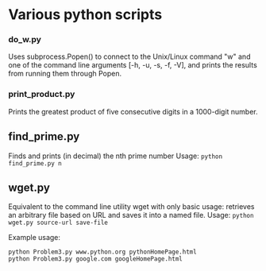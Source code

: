 # Various python scripts

### do_w.py
Uses subprocess.Popen() to connect to the Unix/Linux command "w" and one of the command line arguments [-h, -u, -s, -f, -V], and prints the results from running them through Popen.


### print_product.py
Prints the greatest product of five consecutive digits in a 1000-digit number. 

## find_prime.py
Finds and prints (in decimal) the nth prime number
Usage:
```python find_prime.py n```

## wget.py
Equivalent to the command line utility wget with only basic usage: retrieves an arbitrary file based on URL and saves it into a named file.
Usage:
```python wget.py source-url save-file```

Example usage:
```
python Problem3.py www.python.org pythonHomePage.html
python Problem3.py google.com googleHomePage.html
```

